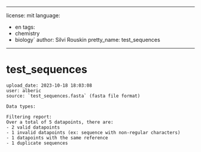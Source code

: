 
---
license: mit
language:
  - en
tags:
  - chemistry
  - biology`
author: Silvi Rouskin
pretty_name: test_sequences
---

# test_sequences
	upload_date: 2023-10-18 18:03:08
	user: alberic
	source: `test_sequences.fasta` (fasta file format)

	Data types:

	Filtering report: 
	Over a total of 5 datapoints, there are:
    - 2 valid datapoints
    - 1 invalid datapoints (ex: sequence with non-regular characters)
    - 1 datapoints with the same reference
    - 1 duplicate sequences